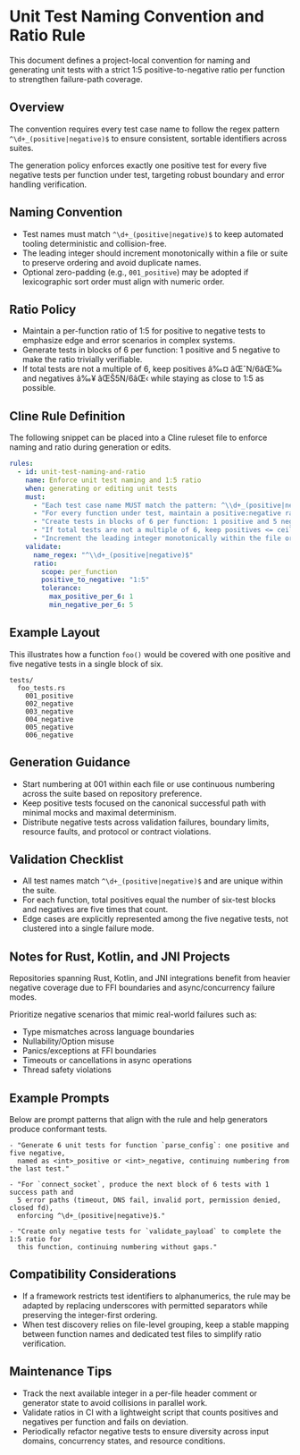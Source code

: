 # Unit Test Naming Convention and Ratio Rule

This document defines a project-local convention for naming and generating unit tests with a strict 1:5 positive-to-negative ratio per function to strengthen failure-path coverage.

## Overview

The convention requires every test case name to follow the regex pattern `^\d+_(positive|negative)$` to ensure consistent, sortable identifiers across suites.

The generation policy enforces exactly one positive test for every five negative tests per function under test, targeting robust boundary and error handling verification.

## Naming Convention

- Test names must match `^\d+_(positive|negative)$` to keep automated tooling deterministic and collision-free.
- The leading integer should increment monotonically within a file or suite to preserve ordering and avoid duplicate names.
- Optional zero-padding (e.g., `001_positive`) may be adopted if lexicographic sort order must align with numeric order.

## Ratio Policy

- Maintain a per-function ratio of 1:5 for positive to negative tests to emphasize edge and error scenarios in complex systems.
- Generate tests in blocks of 6 per function: 1 positive and 5 negative to make the ratio trivially verifiable.
- If total tests are not a multiple of 6, keep positives â‰¤ âŒˆN/6âŒ‰ and negatives â‰¥ âŒŠ5N/6âŒ‹ while staying as close to 1:5 as possible.

## Cline Rule Definition

The following snippet can be placed into a Cline ruleset file to enforce naming and ratio during generation or edits.

```yaml
rules:
  - id: unit-test-naming-and-ratio
    name: Enforce unit test naming and 1:5 ratio
    when: generating or editing unit tests
    must:
      - "Each test case name MUST match the pattern: ^\\d+_(positive|negative)$"
      - "For every function under test, maintain a positive:negative ratio of 1:5 (i.e., for every 1 positive test, generate 5 negative tests)."
      - "Create tests in blocks of 6 per function: 1 positive and 5 negative."
      - "If total tests are not a multiple of 6, keep positives <= ceil(total/6) and negatives >= floor(5*total/6) while staying as close to 1:5 as possible."
      - "Increment the leading integer monotonically within the file or suite to avoid duplicate names."
    validate:
      name_regex: "^\\d+_(positive|negative)$"
      ratio:
        scope: per_function
        positive_to_negative: "1:5"
        tolerance:
          max_positive_per_6: 1
          min_negative_per_6: 5
```

## Example Layout

This illustrates how a function `foo()` would be covered with one positive and five negative tests in a single block of six.

```text
tests/
  foo_tests.rs
    001_positive
    002_negative
    003_negative
    004_negative
    005_negative
    006_negative
```

## Generation Guidance

- Start numbering at 001 within each file or use continuous numbering across the suite based on repository preference.
- Keep positive tests focused on the canonical successful path with minimal mocks and maximal determinism.
- Distribute negative tests across validation failures, boundary limits, resource faults, and protocol or contract violations.

## Validation Checklist

- All test names match `^\d+_(positive|negative)$` and are unique within the suite.
- For each function, total positives equal the number of six-test blocks and negatives are five times that count.
- Edge cases are explicitly represented among the five negative tests, not clustered into a single failure mode.

## Notes for Rust, Kotlin, and JNI Projects

Repositories spanning Rust, Kotlin, and JNI integrations benefit from heavier negative coverage due to FFI boundaries and async/concurrency failure modes.

Prioritize negative scenarios that mimic real-world failures such as:
- Type mismatches across language boundaries
- Nullability/Option misuse
- Panics/exceptions at FFI boundaries
- Timeouts or cancellations in async operations
- Thread safety violations

## Example Prompts

Below are prompt patterns that align with the rule and help generators produce conformant tests.

```text
- "Generate 6 unit tests for function `parse_config`: one positive and five negative, 
  named as <int>_positive or <int>_negative, continuing numbering from the last test."

- "For `connect_socket`, produce the next block of 6 tests with 1 success path and 
  5 error paths (timeout, DNS fail, invalid port, permission denied, closed fd), 
  enforcing ^\d+_(positive|negative)$."

- "Create only negative tests for `validate_payload` to complete the 1:5 ratio for 
  this function, continuing numbering without gaps."
```

## Compatibility Considerations

- If a framework restricts test identifiers to alphanumerics, the rule may be adapted by replacing underscores with permitted separators while preserving the integer-first ordering.
- When test discovery relies on file-level grouping, keep a stable mapping between function names and dedicated test files to simplify ratio verification.

## Maintenance Tips

- Track the next available integer in a per-file header comment or generator state to avoid collisions in parallel work.
- Validate ratios in CI with a lightweight script that counts positives and negatives per function and fails on deviation.
- Periodically refactor negative tests to ensure diversity across input domains, concurrency states, and resource conditions.
